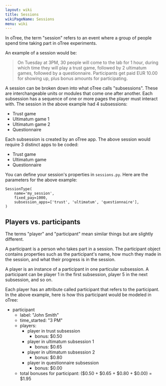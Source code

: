 ```yaml
---
layout: wiki
title: Sessions
wikiPageName: Sessions
menu: wiki
---
```


In oTree, the term "session" refers to an event where a group of people spend time taking part in oTree experiments.

An example of a session would be: 

> On Tuesday at 3PM, 30 people will come to the lab for 1 hour, during which time they will play a trust game, followed by 2 ultimatum games, followed by a questionnaire. Participants get paid EUR 10.00 for showing up, plus bonus amounts for participating.

A session can be broken down into what oTree calls "subsessions". These are interchangeable units or modules that come one after another. Each subsession has a sequence of one or more pages the player must interact with. The session in the above example had 4 subsessions:

* Trust game
* Ultimatum game 1
* Ultimatum game 2
* Questionnaire

Each subsession is created by an oTree app. The above session would require 3 distinct apps to be coded:

* Trust game
* Ultimatum game
* Questionnaire

You can define your session's properties in `sessions.py`. Here are the parameters for the above example:

    SessionType(
        name='my_session',
        fixed_pay=1000,
        subsession_apps=['trust', 'ultimatum', 'questionnaire'],
    )        

## Players vs. participants

The terms "player" and "participant" mean similar things but are slightly different.

A participant is a person who takes part in a session. The participant object contains properties such as the participant's name, how much they made in the session, and what their progress is in the session.

A player is an instance of a participant in one particular subsession. A participant can be player 1 in the first subsession, player 5 in the next subsession, and so on.

Each player has an attribute called participant that refers to the participant. In the above example, here is how this participant would be modeled in oTree:

* participant
    * label: "John Smith"
    * time_started: "3 PM"
    * players:
        * player in trust subsession
            * bonus: $0.50
        * player in ultimatum subsession 1
            * bonus: $0.65
        * player in ultimatum subsession 2
            * bonus: $0.80
        * player in questionnaire subsession
            * bonus: $0.00
    * total bonuses for participant: ($0.50 + $0.65 + $0.80 + $0.00) = $1.95
